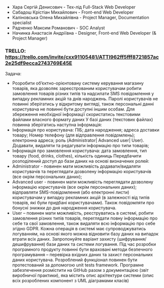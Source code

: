 - Хара Сергій Денисович - Тех-лід Full-Stack Web Developer
- Сабадош Крістіан Михайлович - Front-end Web Developer
- Каліновська Олена Михайлівна - Project Manager, Documentation specialist
- Радченко Максим Романович - SOC Analyst
- Начинка Анастасія Андріївна - Designer, Front-end Web Developer (& Project Manager)

### TRELLO: https://trello.com/invite/cxx91105481/ATTI962ff5fff8721857ac2e25df9ecca2743769E45E

Задача:
- Розробити об’єктно-орієнтовану систему керування магазину товарів, яка дозволяє 
зареєстрованим користувачам робити замовлення товарів різних типів та надсилати SMS 
повідомлення у випадку рекламних акцій та днів народжень. Паролі користувачів не 
повинні зберігатись у відкритому вигляді, також персональні данні користувача не повинні 
бути доступні іншим особам. Для збереження необхідної інформації скористатись 
текстовими файлами власного формату даних
У базі даних (текстових файлах) повинна зберігатись наступна інформація:
- Інформація про користувача: ПІБ; дата народження; адреса доставки товару; Номер 
телефону (для відправлення повідомлень); електронна адреса; роль (Administrator| 
Advanced user| User). Додавати, видаляти та редагувати інформацію про типи 
товарів;
- Інформація про замовлення користувача: дата замовлення, тип товару (food, drinks, 
clothes), кількість одиниць
Передбачити розподілений доступ до бази даних на основі визначених ролей:
- Administrator - повинен мати можливість додавати/видаляти користувачів та 
переглядати дозволену інформацію користувачів (все окрім персональних даних);
- Advanced user - повинен мати можливість переглядати дозволену інформацію 
користувачів (все окрім персональних даних); відправляти SMS-повідомлення (або 
електронні листи) користувачам у випадку рекламних акцій (в залежності від типів 
товарів, які були придбані користувачами). Також повідомляти про бонусні знижки до 
дня народження користувача.
- User – повинен мати можливість, реєструватись в системі, робити замовлення різних 
типів товарів, переглядати повну інформацію про себе та свої замовлення, також 
видаляти всю інформацію про себе згідно GDPR.
Кожна операція в системі має супроводжуватись логуванням, на основі якого можна
відновити базу даних на випадок втрати всіх даних.
Запропонуйте варіант захисту (шифрування/дешифрування) бази даних та системи 
логування.
Під час розробки програмного продукту повинні бути враховані методи безпечного 
програмування – перевірка вхідних даних та захист персональних даних користувача.
Розроблений функціонал повинен бути протестований за допомогою unit tests framework.
Програмне забезпечення розмістити на GitHub разом з документацією (звіт виробничої 
практики), яка містить опис архітектури системи (опис всіх розроблених компонент з UML 
діаграмами класів)
